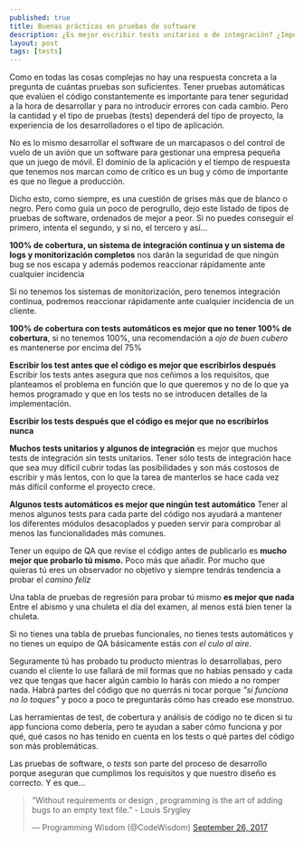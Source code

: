 ```yaml
---
published: true
title: Buenas prácticas en pruebas de software
description: ¿Es mejor escribir tests unitarios o de integración? ¿Importa la cobertura de mi suite de tests?
layout: post
tags: [tests]
---
```


Como en todas las cosas complejas no hay una respuesta concreta a la pregunta de cuántas pruebas son suficientes. Tener pruebas automáticas que evalúen el código constantemente es importante para tener seguridad a la hora de desarrollar y para no introducir errores con cada cambio. Pero la cantidad y el tipo de pruebas (tests) dependerá del tipo de proyecto, la experiencia de los desarrolladores o el tipo de aplicación. 

No es lo mismo desarrollar el software de un marcapasos o del control de vuelo de un avión que un software para gestionar una empresa pequeña que un juego de móvil. El dominio de la aplicación y el tiempo de respuesta que tenemos nos marcan como de crítico es un bug y cómo de importante es que no llegue a producción.

Dicho esto, como siempre, es una cuestión de grises más que de blanco o negro. Pero como guía un poco de perogrullo, dejo este listado de tipos de pruebas de software, ordenados de mejor a peor. Si no puedes conseguir el primero, intenta el segundo, y si no, el tercero y así... 

**100% de cobertura, un sistema de integración continua y un sistema de logs y monitorización completos** nos darán la seguridad de que ningún bug se nos escapa y además podemos reaccionar rápidamente ante cualquier incidencia

Si no tenemos los sistemas de monitorización, pero tenemos integración continua, podremos reaccionar rápidamente ante cualquier incidencia de un cliente.

**100% de cobertura con tests automáticos es mejor que no tener 100% de cobertura**, si no tenemos 100%, una recomendación a _ojo de buen cubero_ es mantenerse por encima del 75% 

**Escribir los test antes que el código es mejor que escribirlos después** Escribir los tests antes asegura que nos ceñimos a los requisitos, que planteamos el problema en función que lo que queremos y no de lo que ya hemos programado y que en los tests no se introducen detalles de la implementación.

**Escribir los tests después que el código es mejor que no escribirlos nunca**

**Muchos tests unitarios y algunos de integración** es mejor que muchos tests de integración sin tests unitarios. Tener sólo tests de integración hace que sea muy difícil cubrir todas las posibilidades y son más costosos de escribir y más lentos, con lo que la tarea de manterlos se hace cada vez más difícil conforme el proyecto crece.

**Algunos tests automáticos es mejor que ningún test automático** Tener al menos algunos tests para cada parte del código nos ayudará a mantener los diferentes módulos desacoplados y pueden servir para comprobar al menos las funcionalidades más comunes.

Tener un equipo de QA que revise el código antes de publicarlo es **mucho mejor que probarlo tú mismo.** Poco más que añadir. Por mucho que quieras tú eres un observador no objetivo y siempre tendrás tendencia a probar el _camino feliz_

Una tabla de pruebas de regresión para probar tú mismo **es mejor que nada** Entre el abismo y una chuleta el día del examen, al menos está bien tener la chuleta.

Si no tienes una tabla de pruebas funcionales, no tienes tests automáticos y no tienes un equipo de QA básicamente estás _con el culo al aire_. 

Seguramente tú has probado tu producto mientras lo desarrollabas, pero cuando el cliente lo use fallará de mil formas que no habías pensado y cada vez que tengas que hacer algún cambio lo harás con miedo a no romper nada. Habrá partes del código que no querrás ni tocar porque _"si funciona no lo toques"_ y poco a poco te preguntarás cómo has creado ese monstruo.

Las herramientas de test, de cobertura y análisis de código no te dicen si tu app funciona como debería, pero te ayudan a saber cómo funciona y por qué, qué casos no has tenido en cuenta en los tests o qué partes del código son más problemáticas.

Las pruebas de software, o _tests_ son parte del proceso de desarrollo porque aseguran que cumplimos los requisitos y que nuestro diseño es correcto. Y es que...

<blockquote class="twitter-tweet" data-lang="en"><p lang="en" dir="ltr">“Without requirements or design , programming is the art of adding bugs to an empty text file.” - Louis Srygley</p>&mdash; Programming Wisdom (@CodeWisdom) <a href="https://twitter.com/CodeWisdom/status/912738902376632321?ref_src=twsrc%5Etfw">September 26, 2017</a></blockquote>
<script async src="https://platform.twitter.com/widgets.js" charset="utf-8"></script>

